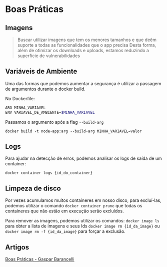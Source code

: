 # Boas Práticas

## Imagens
> Buscar utilizar imagens que tem os menores tamanhos e que deêm suporte a todas as funcionalidades que o app precisa
> Desta forma, além de otimizar os downloads e uploads, estamos reduzindo a superfície de vulnerabilidades

## Variáveis de Ambiente

Uma das formas que podemos aumentar a segurança é utilizar a passagem de argumentos durante o docker build.

No Dockerfile:
```bash
ARG MINHA_VARIAVEL
ENV VARIAVEL_DE_AMBIENTE=$MINHA_VARIAVEL
```

Passamos o argumento após a flag ```--build-arg```

```docker build -t node-app:arg --build-arg MINHA_VARIAVEL=valor```

## Logs

Para ajudar na detecção de erros, podemos analisar os logs de saída de um container:

```docker container logs {id_do_container}```

## Limpeza de disco

Por vezes acumulamos muitos containeres em nosso disco, para excluí-las, podemos utilizar o comando ```docker container prune``` que todas os containeres que não estão em execução serão excluídos.

Para remover as imagens, podemos utilizar os comandos:
```docker image ls``` para obter a lista de imagens e seus Ids
```docker image rm {id_da_image}``` ou ```docker image rm -f {id_da_image}``` para forçar a exclusão.

## Artigos
[Boas Práticas - Gaspar Barancelli](https://www.gasparbarancelli.com/post/boas-praticas-para-criar-imagens-docker-eficientes-seguras-e-escalaveis)